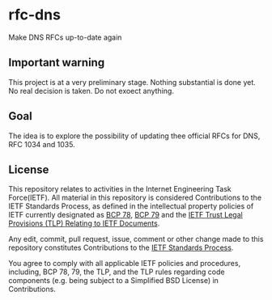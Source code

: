 # rfc-dns
Make DNS RFCs up-to-date again

## Important warning

This project is at a very preliminary stage. Nothing substantial is
done yet. No real decision is taken. Do not exoect anything.

## Goal

The idea is to explore the possibility of updating thee official RFCs
for DNS, RFC 1034 and 1035.

## License
This repository relates to activities in the Internet Engineering Task
Force(IETF). All material in this repository is considered Contributions
to the IETF Standards Process, as defined in the intellectual property
policies of IETF currently designated as
[BCP 78](https://www.rfc-editor.org/info/bcp78),
[BCP 79](https://www.rfc-editor.org/info/bcp79) and the
[IETF Trust Legal Provisions (TLP) Relating to IETF Documents](http://trustee.ietf.org/trust-legal-provisions.html).

Any edit, commit, pull request, issue, comment or other change made to
this repository constitutes Contributions to the
[IETF Standards Process](https://www.ietf.org/).

You agree to comply with all applicable IETF policies and procedures,
including, BCP 78, 79, the TLP, and the TLP rules regarding code
components (e.g. being subject to a Simplified BSD License) in
Contributions.

